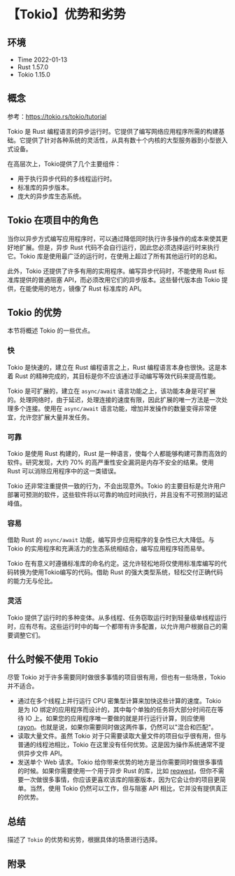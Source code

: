# 【Tokio】优势和劣势

## 环境

- Time 2022-01-13
- Rust 1.57.0
- Tokio 1.15.0

## 概念

参考：<https://tokio.rs/tokio/tutorial>  

Tokio 是 Rust 编程语言的异步运行时。它提供了编写网络应用程序所需的构建基础。它提供了针对各种系统的灵活性，从具有数十个内核的大型服务器到小型嵌入式设备。  

在高层次上，Tokio提供了几个主要组件：

- 用于执行异步代码的多线程运行时。
- 标准库的异步版本。
- 庞大的异步库生态系统。

## Tokio 在项目中的角色

当你以异步方式编写应用程序时，可以通过降低同时执行许多操作的成本来使其更好地扩展。但是，异步 Rust 代码不会自行运行，因此您必须选择运行时来执行它。Tokio 库是使用最广泛的运行时，在使用上超过了所有其他运行时的总和。

此外，Tokio 还提供了许多有用的实用程序。编写异步代码时，不能使用 Rust 标准库提供的普通阻塞 API，而必须改用它们的异步版本。这些替代版本由 Tokio 提供，在能使用的地方，镜像了 Rust 标准库的 API。

## Tokio 的优势

本节将概述 Tokio 的一些优点。

### 快

Tokio 是快速的，建立在 Rust 编程语言之上，Rust 编程语言本身也很快。这是本着 Rust 的精神完成的，其目标是你不应该通过手动编写等效代码来提高性能。

Tokio 是可扩展的，建立在 `async/await` 语言功能之上，该功能本身是可扩展的。处理网络时，由于延迟，处理连接的速度有限，因此扩展的唯一方法是一次处理多个连接。使用在 `async/await` 语言功能，增加并发操作的数量变得非常便宜，允许您扩展大量并发任务。

### 可靠

Tokio 是使用 Rust 构建的，Rust 是一种语言，使每个人都能够构建可靠而高效的软件。研究发现，大约 70% 的高严重性安全漏洞是内存不安全的结果。使用 Rust 可以消除应用程序中的这一类错误。

Tokio 还非常注重提供一致的行为，不会出现意外。Tokio 的主要目标是允许用户部署可预测的软件，这些软件将以可靠的响应时间执行，并且没有不可预测的延迟峰值。

### 容易

借助 Rust 的 `async/await` 功能，编写异步应用程序的复杂性已大大降低。与 Tokio 的实用程序和充满活力的生态系统相结合，编写应用程序轻而易举。

Tokio 在有意义时遵循标准库的命名约定。这允许轻松地将仅使用标准库编写的代码转换为使用Tokio编写的代码。借助 Rust 的强大类型系统，轻松交付正确代码的能力无与伦比。

### 灵活

Tokio 提供了运行时的多种变体。从多线程、任务窃取运行时到轻量级单线程运行时，应有尽有。这些运行时中的每一个都带有许多配置，以允许用户根据自己的需要调整它们。

## 什么时候不使用 Tokio

尽管 Tokio 对于许多需要同时做很多事情的项目很有用，但也有一些场景，Tokio 并不适合。

- 通过在多个线程上并行运行 CPU 密集型计算来加快这些计算的速度。Tokio 是为 IO 绑定的应用程序而设计的，其中每个单独的任务将大部分时间花在等待 IO 上。如果您的应用程序唯一要做的就是并行运行计算，则应使用 [rayon](https://docs.rs/rayon/)。也就是说，如果你需要同时做这两件事，仍然可以"混合和匹配"。
- 读取大量文件。虽然 Tokio 对于只需要读取大量文件的项目似乎很有用，但与普通的线程池相比，Tokio 在这里没有任何优势。这是因为操作系统通常不提供异步文件 API。
- 发送单个 Web 请求。Tokio 给你带来优势的地方是当你需要同时做很多事情的时候。如果你需要使用一个用于异步 Rust 的库，比如 [reqwest](https://docs.rs/reqwest/)，但你不需要一次做很多事情，你应该更喜欢该库的阻塞版本，因为它会让你的项目更简单。当然，使用 Tokio 仍然可以工作，但与阻塞 API 相比，它并没有提供真正的优势。

## 总结

描述了 `Tokio` 的优势和劣势，根据具体的场景进行选择。

## 附录
